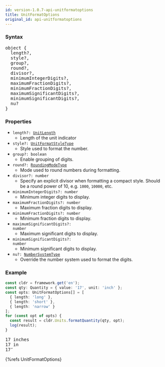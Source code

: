 ```yaml
---
id: version-1.0.7-api-unitformatoptions
title: UnitFormatOptions
original_id: api-unitformatoptions
---
```


### Syntax

<pre class="syntax">
object {
  length?,
  style?,
  group?,
  round?,
  divisor?,
  minimumIntegerDigits?,
  maximumFractionDigits?,
  minimumFractionDigits?,
  maximumSignificantDigits?,
  minimumSignificantDigits?,
  nu?
}
</pre>

### Properties
  - <code class="def">length?: <span>[UnitLength](api-unitlength.html)</span></code>
    - Length of the unit indicator
  - <code class="def">style?: <span>[UnitFormatStyleType](api-unitformatstyletype.html)</span></code>
    - Style used to format the number.
  - <code class="def">group?: <span>boolean</span></code>
    - Enable grouping of digits.
  - <code class="def">round?: <span>[RoundingModeType](api-roundingmodetype.html)</span></code>
    - Mode used to round numbers during formatting.
  - <code class="def">divisor?: <span>number</span></code>
    - Specify an explicit divisor when formatting a compact style. Should be a round power of 10, e.g. `1000`, `10000`, etc.
  - <code class="def">minimumIntegerDigits?: <span>number</span></code>
    - Minimum integer digits to display.
  - <code class="def">maximumFractionDigits?: <span>number</span></code>
    - Maximum fraction digits to display.
  - <code class="def">minimumFractionDigits?: <span>number</span></code>
    - Minimum fraction digits to display.
  - <code class="def">maximumSignificantDigits?: <span>number</span></code>
    - Maximum significant digits to display.
  - <code class="def">minimumSignificantDigits?: <span>number</span></code>
    - Minimum significant digits to display.
  - <code class="def">nu?: <span>[NumberSystemType](api-numbersystemtype.html)</span></code>
    - Override the number system used to format the digits.


### Example

```typescript
const cldr = framework.get('en');
const qty: Quantity = { value: '17', unit: 'inch' };
const opts: UnitFormatOptions[] = [
  { length: 'long' },
  { length: 'short' },
  { length: 'narrow' }
];
for (const opt of opts) {
  const result = cldr.Units.formatQuantity(qty, opt);
  log(result);
}
```
<pre class="output">
17 inches
17 in
17″
</pre>

{%refs UnitFormatOptions}
